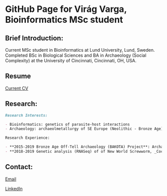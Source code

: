 # GitHub Page for Virág Varga, Bioinformatics MSc student

## Brief Introduction:

Current MSc student in Bioinformatics at Lund University, Lund, Sweden. Completed BSc in Biological Sciences and BA in Archaeology (Social Complexity) at the University of Cincinnati, Cincinnati, OH, USA. 

## Resume

<a href="https://github.com/V-Varga/V-Varga.github.io/blob/master/ProfileContent/V_Varga_resume_GitHub.pdf" target="_blank">Current CV</a>

## Research: 

```markdown
Research Interests: 

- Bioinformatics: genetics of parasite-host interactions
- Archaeology: archaeolmetallurgy of SE Europe (Neolithic - Bronze Age), connections between trade routes and the movements of people

Research Experience: 

- **2015-2019 Bronze Age Off-Tell Archaeology (BAKOTA) Project**: Archaeological research project investigating Bronze Age social dynamics and structures in the Körös Rivers region in SE Hungary. My work on the project has included QGIS mapping of metal distributions, tracing and hypothesizing of trade routes, statistical analyses, and examinations of the possible social implications of metal ownership.
- **2018-2019 Genetic analysis (RNASeq) of of New World Screwworm, _Cochliomyia hominivorax_**: Bioinformatics research into the functions of genes at different life stages of _C. hominivorax_, with implications for targets for control of this pest. 

```

## Contact:

[Email](vi2505va-s@student.lu.se)

[LinkedIn](https://www.linkedin.com/in/virag-varga/)
